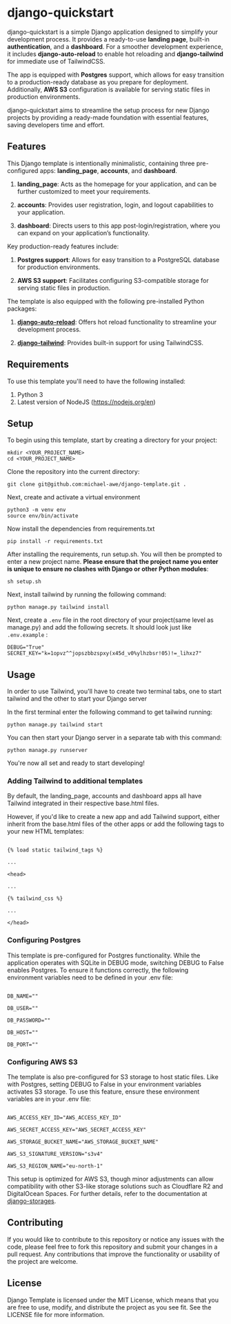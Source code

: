 
# django-quickstart

django-quickstart is a simple Django application designed to simplify your development process. It provides a ready-to-use **landing page**, built-in **authentication**, and a **dashboard**. For a smoother development experience, it includes **django-auto-reload** to enable hot reloading and **django-tailwind** for immediate use of TailwindCSS.

The app is equipped with **Postgres** support, which allows for easy transition to a production-ready database as you prepare for deployment. Additionally, **AWS S3** configuration is available for serving static files in production environments.

django-quickstart aims to streamline the setup process for new Django projects by providing a ready-made foundation with essential features, saving developers time and effort.
  


## Features

This Django template is intentionally minimalistic, containing three pre-configured apps: **landing_page**, **accounts**, and **dashboard**.

1. **landing_page**: Acts as the homepage for your application, and can be further customized to meet your requirements.

2. **accounts**: Provides user registration, login, and logout capabilities to your application.

3. **dashboard**: Directs users to this app post-login/registration, where you can expand on your application’s functionality.

Key production-ready features include:

1. **Postgres support**: Allows for easy transition to a PostgreSQL database for production environments.

2. **AWS S3 support**: Facilitates configuring S3-compatible storage for serving static files in production.

The template is also equipped with the following pre-installed Python packages:

1. [**django-auto-reload**](https://github.com/adamchainz/django-browser-reload): Offers hot reload functionality to streamline your development process.

2. [**django-tailwind**](https://django-tailwind.readthedocs.io/en/latest/installation.html): Provides built-in support for using TailwindCSS.

## Requirements

To use this template you'll need to have the following installed:

1. Python 3
2. Latest version of NodeJS (https://nodejs.org/en)

## Setup

To begin using this template, start by creating a directory for your project:

    mkdir <YOUR_PROJECT_NAME>
    cd <YOUR_PROJECT_NAME>

Clone the repository into the current directory:

    git clone git@github.com:michael-awe/django-template.git .

Next, create and activate a virtual environment

    python3 -m venv env
    source env/bin/activate

Now install the dependencies from requirements.txt

    pip install -r requirements.txt

After installing the requirements, run setup.sh. You will then be prompted to enter a new project name. **Please ensure that the project name you enter is unique to ensure no clashes with Django or other Python modules**:

    sh setup.sh

Next, install tailwind by running the following command:

    python manage.py tailwind install

Next, create a `.env` file in the root directory of your project(same level as manage.py) and add the following secrets. It should look just like `.env.example` :

    DEBUG="True"
    SECRET_KEY="k=1opvz^^jopszbbzspxy(x45d_v0%ylhzbsr!05)!=_lihxz7"


## Usage

In order to use Tailwind, you'll have to create two terminal tabs, one to start tailwind and the other to start your Django server


In the first terminal enter the following command to get tailwind running:

    python manage.py tailwind start

You can then start your Django server in a separate tab with this command:

    python manage.py runserver

You're now all set and ready to start developing!


### Adding Tailwind to additional templates

By default, the landing_page, accounts and dashboard apps all have Tailwind integrated in their respective base.html files.

However, if you'd like to create a new app and add Tailwind support, either inherit from the base.html files of the other apps or add the following tags to your new HTML templates:

```

{% load static tailwind_tags %}

...

<head>

...

{% tailwind_css %}

...

</head>

```


### Configuring Postgres

This template is pre-configured for Postgres functionality. While the application operates with SQLite in DEBUG mode, switching DEBUG to False enables Postgres. To ensure it functions correctly, the following environment variables need to be defined in your .env file:

```plaintext

DB_NAME=""

DB_USER=""

DB_PASSWORD=""

DB_HOST=""

DB_PORT=""

```

### Configuring AWS S3

The template is also pre-configured for S3 storage to host static files. Like with Postgres, setting DEBUG to False in your environment variables activates S3 storage. To use this feature, ensure these environment variables are in your .env file:

```plaintext

AWS_ACCESS_KEY_ID="AWS_ACCESS_KEY_ID"

AWS_SECRET_ACCESS_KEY="AWS_SECRET_ACCESS_KEY"

AWS_STORAGE_BUCKET_NAME="AWS_STORAGE_BUCKET_NAME"

AWS_S3_SIGNATURE_VERSION="s3v4"

AWS_S3_REGION_NAME="eu-north-1"

```

This setup is optimized for AWS S3, though minor adjustments can allow compatibility with other S3-like storage solutions such as Cloudflare R2 and DigitalOcean Spaces. For further details, refer to the documentation at [django-storages](https://django-storages.readthedocs.io/).

## Contributing

If you would like to contribute to this repository or notice any issues with the code, please feel free to fork this repository and submit your changes in a pull request. Any contributions that improve the functionality or usability of the project are welcome.


## License

Django Template is licensed under the MIT License, which means that you are free to use, modify, and distribute the project as you see fit. See the LICENSE file for more information.
